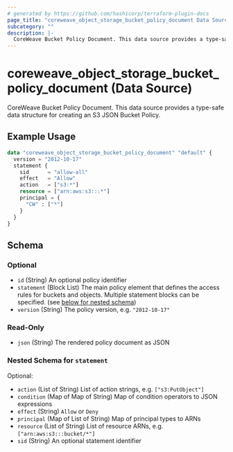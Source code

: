 ```yaml
---
# generated by https://github.com/hashicorp/terraform-plugin-docs
page_title: "coreweave_object_storage_bucket_policy_document Data Source - coreweave"
subcategory: ""
description: |-
  CoreWeave Bucket Policy Document. This data source provides a type-safe data structure for creating an S3 JSON Bucket Policy.
---
```


# coreweave_object_storage_bucket_policy_document (Data Source)

CoreWeave Bucket Policy Document. This data source provides a type-safe data structure for creating an S3 JSON Bucket Policy.

## Example Usage

```terraform
data "coreweave_object_storage_bucket_policy_document" "default" {
  version = "2012-10-17"
  statement {
    sid      = "allow-all"
    effect   = "Allow"
    action   = ["s3:*"]
    resource = ["arn:aws:s3:::*"]
    principal = {
      "CW" : ["*"]
    }
  }
}
```

<!-- schema generated by tfplugindocs -->
## Schema

### Optional

- `id` (String) An optional policy identifier
- `statement` (Block List) The main policy element that defines the access rules for buckets and objects. Multiple statement blocks can be specified. (see [below for nested schema](#nestedblock--statement))
- `version` (String) The policy version, e.g. `"2012-10-17"`

### Read-Only

- `json` (String) The rendered policy document as JSON

<a id="nestedblock--statement"></a>
### Nested Schema for `statement`

Optional:

- `action` (List of String) List of action strings, e.g. `["s3:PutObject"]`
- `condition` (Map of Map of String) Map of condition operators to JSON expressions
- `effect` (String) `Allow` or `Deny`
- `principal` (Map of List of String) Map of principal types to ARNs
- `resource` (List of String) List of resource ARNs, e.g. `["arn:aws:s3:::bucket/*"]`
- `sid` (String) An optional statement identifier
